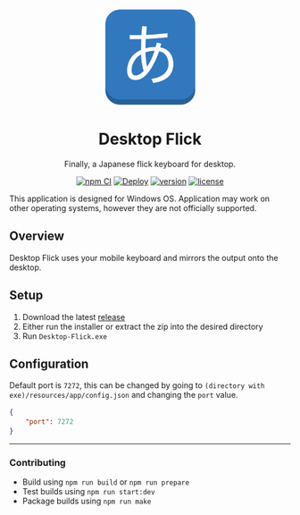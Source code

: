 <div align="center">
    <img src="https://raw.githubusercontent.com/Katsute/Desktop-Flick/main/logo.png" alt="Logo" width="175" height="175">
    <h1>Desktop Flick</h1>
    <p>Finally, a Japanese flick keyboard for desktop.</p>
    <a href="https://github.com/Katsute/Desktop-Flick/actions/workflows/npm_ci.yml"><img src="https://github.com/Katsute/Desktop-Flick/workflows/npm%20CI/badge.svg" title="npm CI"></a>
    <a href="https://github.com/Katsute/Desktop-Flick/actions/workflows/deploy.yml"><img src="https://github.com/Katsute/Desktop-Flick/workflows/Deploy/badge.svg" title="Deploy"></a>
    <a href="https://github.com/Katsute/Desktop-Flick/releases"><img title="version" src="https://img.shields.io/github/v/release/Katsute/Desktop-Flick"></a>
    <a href="https://github.com/Katsute/Desktop-Flick/blob/main/LICENSE"><img title="license" src="https://img.shields.io/github/license/Katsute/Desktop-Flick"></a>
</div>

This application is designed for Windows OS. Application may work on other operating systems, however they are not officially supported.

## Overview

Desktop Flick uses your mobile keyboard and mirrors the output onto the desktop.

## Setup

1. Download the latest [release](https://github.com/Katsute/Desktop-Flick/releases)
2. Either run the installer or extract the zip into the desired directory
3. Run `Desktop-Flick.exe`

## Configuration

Default port is `7272`, this can be changed by going to `(directory with exe)/resources/app/config.json` and changing the `port` value.

```json
{
    "port": 7272
}
```

<hr>

### Contributing

- Build using `npm run build` or `npm run prepare`
- Test builds using `npm run start:dev`
- Package builds using `npm run make`
